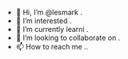 - 👋 Hi, I’m @lesmark .
- 👀 I’m interested .
- 🌱 I’m currently learni .
- 💞️ I’m looking to collaborate on .
- 📫 How to reach me ..

<!---
lesmark/lesmark is a ✨ special ✨ repository because its `README.md` (this file) appears on your GitHub profile.
You can click the Preview link to take a look at your changes.
--->
